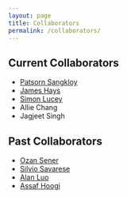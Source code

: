 ```yaml
---
layout: page
title: Collaborators
permalink: /collaborators/
---
```



## Current Collaborators
* [Patsorn Sangkloy](https://www.cc.gatech.edu/~psangklo/)
* [James Hays](https://www.cc.gatech.edu/~hays/)
* [Simon Lucey](https://www.simonlucey.com/)
* Allie Chang
* Jagjeet Singh

## Past Collaborators
* [Ozan Sener](http://ozansener.net/)
* [Silvio Savarese](http://cvgl.stanford.edu/silvio/)
* [Alan Luo](http://alan.vision/)
* [Assaf Hoogi](https://www.assafhoogi.com/)

